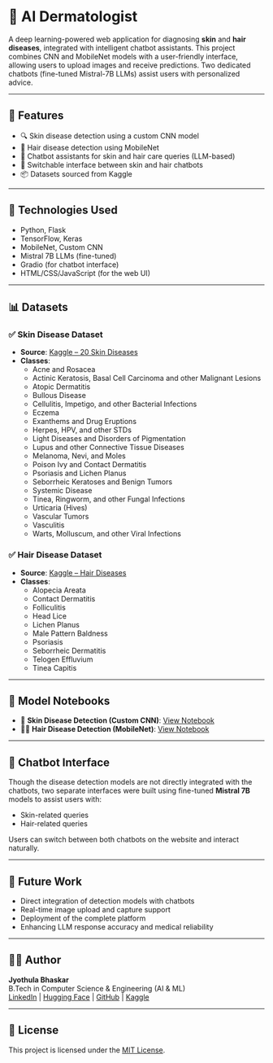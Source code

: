 # 🧠 AI Dermatologist

A deep learning-powered web application for diagnosing **skin** and **hair diseases**, integrated with intelligent chatbot assistants. This project combines CNN and MobileNet models with a user-friendly interface, allowing users to upload images and receive predictions. Two dedicated chatbots (fine-tuned Mistral-7B LLMs) assist users with personalized advice.

---

## 🚀 Features

- 🔍 Skin disease detection using a custom CNN model
- 💇 Hair disease detection using MobileNet
- 🤖 Chatbot assistants for skin and hair care queries (LLM-based)
- 🔄 Switchable interface between skin and hair chatbots
- 📦 Datasets sourced from Kaggle

---

## 🧠 Technologies Used

- Python, Flask
- TensorFlow, Keras
- MobileNet, Custom CNN
- Mistral 7B LLMs (fine-tuned)
- Gradio (for chatbot interface)
- HTML/CSS/JavaScript (for the web UI)

---

## 📊 Datasets

### ✅ Skin Disease Dataset
- **Source**: [Kaggle – 20 Skin Diseases](https://www.kaggle.com/datasets/haroonalam16/20-skin-diseases-dataset)
- **Classes**:
  - Acne and Rosacea
  - Actinic Keratosis, Basal Cell Carcinoma and other Malignant Lesions
  - Atopic Dermatitis
  - Bullous Disease
  - Cellulitis, Impetigo, and other Bacterial Infections
  - Eczema
  - Exanthems and Drug Eruptions
  - Herpes, HPV, and other STDs
  - Light Diseases and Disorders of Pigmentation
  - Lupus and other Connective Tissue Diseases
  - Melanoma, Nevi, and Moles
  - Poison Ivy and Contact Dermatitis
  - Psoriasis and Lichen Planus
  - Seborrheic Keratoses and Benign Tumors
  - Systemic Disease
  - Tinea, Ringworm, and other Fungal Infections
  - Urticaria (Hives)
  - Vascular Tumors
  - Vasculitis
  - Warts, Molluscum, and other Viral Infections

### ✅ Hair Disease Dataset
- **Source**: [Kaggle – Hair Diseases](https://www.kaggle.com/datasets/sundarannamalai/hair-diseases)
- **Classes**:
  - Alopecia Areata
  - Contact Dermatitis
  - Folliculitis
  - Head Lice
  - Lichen Planus
  - Male Pattern Baldness
  - Psoriasis
  - Seborrheic Dermatitis
  - Telogen Effluvium
  - Tinea Capitis

---

## 📁 Model Notebooks

- 🧴 **Skin Disease Detection (Custom CNN)**: [View Notebook](https://www.kaggle.com/code/bhaskarjyothula/skin-things)
- 💇‍♂️ **Hair Disease Detection (MobileNet)**: [View Notebook](https://www.kaggle.com/code/bhaskarjyothula/mobilenet-hair)

---

## 🧠 Chatbot Interface

Though the disease detection models are not directly integrated with the chatbots, two separate interfaces were built using fine-tuned **Mistral 7B** models to assist users with:

- Skin-related queries
- Hair-related queries

Users can switch between both chatbots on the website and interact naturally.

---

## 📌 Future Work

- Direct integration of detection models with chatbots
- Real-time image upload and capture support
- Deployment of the complete platform
- Enhancing LLM response accuracy and medical reliability

---

## 👨‍💻 Author

**Jyothula Bhaskar**  
B.Tech in Computer Science & Engineering (AI & ML)  
[LinkedIn](https://www.linkedin.com/in/bhaskar-jyothula-974bbb271/) | [Hugging Face](https://huggingface.co/Bhaskar2611) | [GitHub](https://github.com/Bhaskar2603) | [Kaggle](https://www.kaggle.com/bhaskarjyothula)

---

## 📝 License

This project is licensed under the [MIT License](LICENSE).
